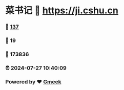# 菜书记 :link: https://ji.cshu.cn 
### :page_facing_up: [137](https://ji.cshu.cn/tag.html) 
### :speech_balloon: 19 
### :hibiscus: 173836 
### :alarm_clock: 2024-07-27 10:40:09 
### Powered by :heart: [Gmeek](https://github.com/Meekdai/Gmeek)
